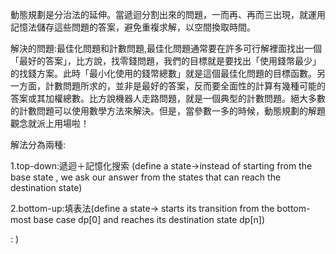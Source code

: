 動態規劃是分治法的延伸。當遞迴分割出來的問題，一而再、再而三出現，就運用記憶法儲存這些問題的答案，避免重複求解，以空間換取時間。

解決的問題:最佳化問題和計數問題,最佳化問題通常要在許多可行解裡面找出一個「最好的答案」，比方說，找零錢問題，我們的目標就是要找出「使用錢幣最少」的找錢方案。此時「最小化使用的錢幣總數」就是這個最佳化問題的目標函數。另一方面，計數問題所求的，並非是最好的答案，反而要全面性的計算有幾種可能的答案或其加權總數。比方說機器人走路問題，就是一個典型的計數問題。絕大多數的計數問題可以使用數學方法來解決。但是，當參數一多的時候，動態規劃的解題觀念就派上用場啦！



解法分為兩種:

1.top-down:遞迴＋記憶化搜索 (define a state->instead of starting from the base state , we ask our answer from the states that can reach the destination state)

2.bottom-up:填表法(define a state-> starts its transition from the bottom-most base case dp[0] and reaches its destination state dp[n]) 


: )
